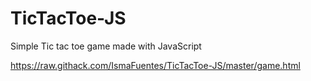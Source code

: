 # TicTacToe-JS
Simple Tic tac toe game made with JavaScript

https://raw.githack.com/IsmaFuentes/TicTacToe-JS/master/game.html
